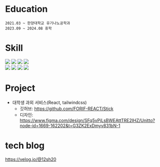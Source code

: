 # Education
```
2021.03 ~ 한양대학교 유기나노공학과
2023.09 ~ 2024.08 휴학
```

# Skill
<img src="https://img.shields.io/badge/HTML5-E34F26?style=for-the badge&logo=HTML5&logoColor=white">  <img src="https://img.shields.io/badge/CSS3-1572B6?style=for-the-badge&logo=CSS3&logoColor=white">  <img src="https://img.shields.io/badge/javascript-F7DF1E?style=for-the-badge&logo=javascript&logoColor=white">  <img src="https://img.shields.io/badge/typescript-3178C6?style=for-the-badge&logo=typescript&logoColor=white"><br><img src="https://img.shields.io/badge/react-61DAFB?style=for-the-badge&logo=react&logoColor=white">  <img src="https://img.shields.io/badge/next.js-000000?style=for-the-badge&logo=nextdotjs&logoColor=white">  <img src="https://img.shields.io/badge/tailwindcss-06B6D4?style=for-the-badge&logo=tailwindcss&logoColor=white">  <img src="https://img.shields.io/badge/recoil-3578E5?style=for-the-badge&logo=recoil&logoColor=white">  


# Project
- 대학생 과외 서비스(React, tailwindcss)
  - 깃허브: https://github.com/FORIF-REACT/Stick
  - 디자인: https://www.figma.com/design/SFq5vPjLsBWEAttTRE2IHZ/Unitto?node-id=1669-162202&t=G3ZK2ExDmyv831bN-1


# tech blog
https://velog.io/@12sh20
